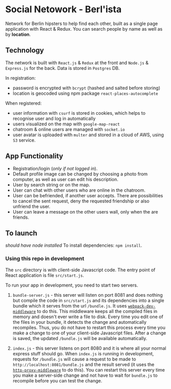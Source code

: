 # Social Netowork - Berl'ista

Network for Berlin hipsters to help find each other, built as a single page application with React & Redux.
You can search people by name as well as by **location**.

## Technology

The network is built with `React.js` & `Redux` at the front and `Node.js` & `Express.js` for the back.
Data is stored in `Postgres` DB.

In registration:

* password is encrypted with `bcrypt` (hashed and salted before storing)
* location is geocoded using npm package `react-places-autocomplete`

When registered:

* user information with `csurf` is stored in cookies, which helps to recognise user and log in automatically
* users visualized on the map with `google-map-react`
* chatroom & online users are managed with `socket.io`
* user avatar is uploaded with `multer` and stored in a cloud of AWS, using `S3` service.

## App Functionality

* Registration/login (_only if not logged in_).
* Default profile image can be changed by choosing a photo from computer, as well as user can edit his description.
* User by search string or on the map.
* User can chat with other users who are online in the chatroom.
* User can be befriended, if another user accepts. There are possibilities to cancel the sent request, deny the requested friendship or also unfriend the user.
* User can leave a message on the other users wall, only when the are friends.

## To launch

_should have node installed_
To install dependencies: `npm install`.

### Using this repo in development

The `src` directory is with client-side Javascript code. The entry point of React application is file `src/start.js`.

To run your app in development, you need to start two servers.

1. `bundle-server.js` - this server will listen on port 8081 and does nothing but compile the code in `src/start.js` and its dependencies into a single bundle which it serves from the url `/bundle.js`. It uses [`webpack-dev-middleware`](https://github.com/webpack/webpack-dev-middleware) to do this. This middleware keeps all the compiled files in memory and doesn't ever write a file to disk. Every time you edit one of the files in your bundle, it detects the change and automatically recompiles. Thus, you do not have to restart this process every time you make a change to one of your client-side Javascript files. After a change is saved, the updated `/bundle.js` will be available automatically.

2. `index.js` - this server listens on port 8080 and it is where all your normal express stuff should go. When `index.js` is running in development, requests for `/bundle.js` will cause a request to be made to `http://localhost:8081/bundle.js` and the result served (it uses the [`http-proxy-middleware`](https://github.com/chimurai/http-proxy-middleware) to do this). You can restart this server every time you make a server-side change and not have to wait for `bundle.js` to recompile before you can test the change.
